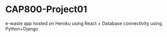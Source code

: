 # CAP800-Project01
e-waste app hosted on Heroku using React + Database connectivity using Python+Django 
